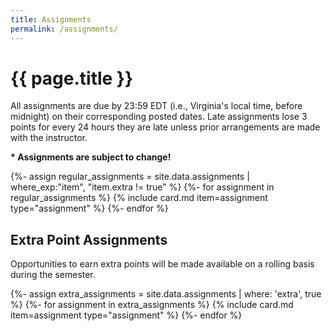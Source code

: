 ```yaml
---
title: Assignments
permalink: /assignments/
---
```


# {{ page.title }}

All assignments are due by 23:59 EDT (i.e., Virginia's local time, before midnight) on their corresponding posted dates.
Late assignments lose 3 points for every 24 hours they are late unless prior arrangements are made with the instructor.

<p class="important"><strong>* Assignments are subject to change!</strong></p>

{%- assign regular_assignments = site.data.assignments | where_exp:"item", "item.extra != true" %}
{%- for assignment in regular_assignments %}
{% include card.md item=assignment type="assignment" %}
{%- endfor %}

## Extra Point Assignments

Opportunities to earn extra points will be made available on a rolling basis during the semester.

{%- assign extra_assignments = site.data.assignments | where: 'extra', true %}
{%- for assignment in extra_assignments %}
{% include card.md item=assignment type="assignment" %}
{%- endfor %}
